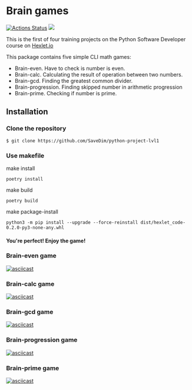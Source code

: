 # Brain games
[![Actions Status](https://github.com/SaveDim/python-project-lvl1/workflows/hexlet-check/badge.svg)](https://github.com/SaveDim/python-project-lvl1/actions)
<a href="https://codeclimate.com/github/SaveDim/python-project-lvl1/maintainability"><img src="https://api.codeclimate.com/v1/badges/56cb0c48385ced385a37/maintainability" /></a>

This is the first of four training projects on the Python Software Developer course on [Hexlet.io](https://ru.hexlet.io)

This package contains five simple CLI math games:

- Brain-even. Have to check is number is even.
- Brain-calc. Calculating the result of operation between two numbers.
- Brain-gcd. Finding the greatest common divider.
- Brain-progression. Finding skipped number in arithmetic progression
- Brain-prime. Checking if number is prime.

## Installation

### Clone the repository

```
$ git clone https://github.com/SaveDim/python-project-lvl1
```

### Use makefile

make install

```
poetry install
```

make build

```
poetry build
```

make package-install

```
python3 -m pip install --upgrade --force-reinstall dist/hexlet_code-0.2.0-py3-none-any.whl
```

#### You're perfect! Enjoy the game!
### Brain-even game
[![asciicast](https://asciinema.org/a/504910.svg)](https://asciinema.org/a/504910)

### Brain-calc game
[![asciicast](https://asciinema.org/a/506040.svg)](https://asciinema.org/a/506040)

### Brain-gcd game
[![asciicast](https://asciinema.org/a/517071.svg)](https://asciinema.org/a/517071)

### Brain-progression game
[![asciicast](https://asciinema.org/a/517073.svg)](https://asciinema.org/a/517073)

### Brain-prime game
[![asciicast](https://asciinema.org/a/517075.svg)](https://asciinema.org/a/517075)
